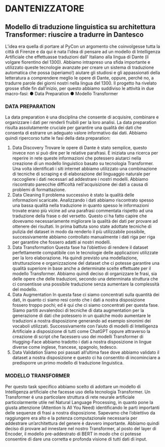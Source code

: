 # DANTENIZZATORE

## Modello di traduzione linguistica su architettura Transformer: riuscire a tradurre in Dantesco 

L’idea era quella di portare al PyCon un argomento che coinvolgesse tutta la città di Firenze e da qui è nata l’idea di pensare ad un modello di Intelligenza Artificiale che effettuasse traduzioni dall’ Italiano alla lingua di Dante (il volgare fiorentino del 1300). Abbiamo intrapreso una sfida importante e utilizzato queste tecnologie avanzate per creare un sistema di traduzione automatica che possa (speriamo!) aiutare gli studiosi e gli appassionati della letteratura a comprendere meglio le opere di Dante, oppure, perché no, a tradurre parole dei giorni nostri nella lingua del 1300.
Il progetto ha rivelato grosse sfide fin dall’inizio, per questo abbiamo suddiviso le attività in due macro-fasi:
●	Data Preparation
●	Modello Transformer

### DATA PREPARATION
La data preparation è una disciplina che consente di acquisire, combinare e organizzare i dati per renderli fruibili per la loro analisi. La data preparation risulta assolutamente cruciale per garantire una qualità dei dati che consenta di estrarre un adeguato valore informativo dai dati. Abbiamo quindi ripercorso tutte le fasi della data preparation:
1.	Data Discovery
Trovare le opere di Dante è stato semplice, questo invece non si può dire per le relative parafrasi. È iniziata una ricerca per reperire in rete queste informazioni che potessero aiutarci nella creazione di un modello linguistico basato su tecnologia Transformer. Una volta identificati i siti internet abbiamo utilizzato una combinazione di tecniche di scraping e di elaborazione del linguaggio naturale per raccogliere i dati necessari ad addestrare i nostri modelli. Abbiamo riscontrato parecchie difficoltà nell'acquisizione dei dati a causa di problemi di formattazione.
2.	Data Cleaning
Il problema successivo è stato la qualità delle informazioni scaricate. Analizzando i dati abbiamo riscontrato spesso una bassa qualità nella traduzione in quanto spesso le informazioni trovate erano più vicine ad una parafrasi commentata rispetto ad una traduzione della frase o del versetto. Questo ci ha fatto capire che dovevamo necessariamente migliorare la qualità dei dati per provare ad ottenere dei risultati. In prima battuta sono state adottate tecniche di pulizia del dataset in modo da renderlo il più utilizzabile possibile, successivamente abbiamo controllato manualmente i dati riga per riga per garantire che fossero adatti ai nostri modelli.
3.	Data Transformation
Questa fase ha l’obiettivo di rendere il dataset perfettamente compatibile con le tecnologie delle applicazioni utilizzate per la loro elaborazione. Ha quindi previsto una modellazione, strutturazione e organizzazione del dataset che ci potesse garantire una qualità superiore in base anche a determinate scelte effettuate per il modello Transformer. Abbiamo quindi deciso di organizzare le frasi, sia delle opere che delle traduzioni, secondo una determinata struttura che ci consentisse una possibile traduzione senza aumentare la complessità del modello.
4.	Data Augmentation
In questa fase ci siamo concentrati sulla quantità dei dati, in quanto ci siamo resi conto che i dati a nostra disposizione fossero troppo pochi; ed è qui che ci siamo concentrati per questa fase. Siamo partiti avvalendoci di tecniche di data augmentation per la generazione di dati che potessero in un qualche modo aumentare le traduzioni a nostra disposizione generando ad esempio sinonimi dei vocaboli utilizzati. Successivamente con l’aiuto di modelli di Intelligenza Artificiale a disposizione di tutti come ChatGPT oppure attraverso la creazione di script che facessero uso dei modelli Transformer di Hugging-Face abbiamo tradotto i dati a nostra disposizione in lingue diverse come inglese, francese, spagnolo, tedesco.
5.	Data Validation
Siamo poi passati all’ultima fase dove abbiamo validato il dataset a nostra disposizione e questo ci ha consentito di incominciare a predisporre un primo modello di traduzione linguistica.

### MODELLO TRANSFORMER
Per questo task specifico abbiamo scelto di adottare un modello di Intelligenza artificiale che facesse uso della tecnologia Transformer. Un Transformer è una particolare struttura di rete neurale artificiale particolarmente utile nel Natural Language Processing, in quanto pone la giusta attenzione (Attention Is All You Need) identificando le parti importanti delle sequenze di frasi a nostra disposizione. 
Sapevamo che l’obiettivo da raggiungere era alto e la potenza computazionale necessaria per addestrare un’architettura del genere è davvero importante. Abbiamo quindi deciso di provare ad innestare nel nostro Transformer, al posto del layer di Encoder, il modello pre-addestrato di BERT in modo che ci potesse consentire di dare una corretta e profonda visione di tutti dati di input. 
